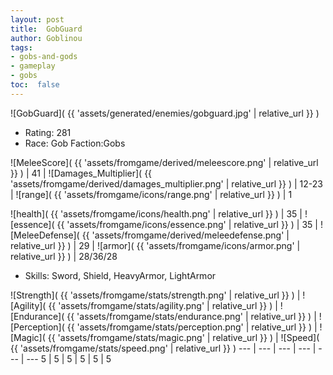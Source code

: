 ```yaml
---
layout: post
title:  GobGuard
author: Goblinou
tags:
- gobs-and-gods
- gameplay
- gobs
toc:  false
---
```


![GobGuard]( {{ 'assets/generated/enemies/gobguard.jpg' | relative_url }} )
- Rating: 281
- Race: Gob  Faction:Gobs

![MeleeScore]( {{ 'assets/fromgame/derived/meleescore.png' | relative_url }} ) | 41 | ![Damages_Multiplier]( {{ 'assets/fromgame/derived/damages_multiplier.png' | relative_url }} ) | 12-23 | ![range]( {{ 'assets/fromgame/icons/range.png' | relative_url }} ) | 1


![health]( {{ 'assets/fromgame/icons/health.png' | relative_url }} ) | 35 | ![essence]( {{ 'assets/fromgame/icons/essence.png' | relative_url }} ) | 35 | ![MeleeDefense]( {{ 'assets/fromgame/derived/meleedefense.png' | relative_url }} ) | 29 | ![armor]( {{ 'assets/fromgame/icons/armor.png' | relative_url }} ) | 28/36/28

* Skills: Sword, Shield, HeavyArmor, LightArmor

![Strength]( {{ 'assets/fromgame/stats/strength.png' | relative_url }} ) | ![Agility]( {{ 'assets/fromgame/stats/agility.png' | relative_url }} ) | ![Endurance]( {{ 'assets/fromgame/stats/endurance.png' | relative_url }} ) | ![Perception]( {{ 'assets/fromgame/stats/perception.png' | relative_url }} ) | ![Magic]( {{ 'assets/fromgame/stats/magic.png' | relative_url }} ) | ![Speed]( {{ 'assets/fromgame/stats/speed.png' | relative_url }} )
--- | --- | --- | --- | --- | ---
5 | 5 | 5 | 5 | 5 | 5
